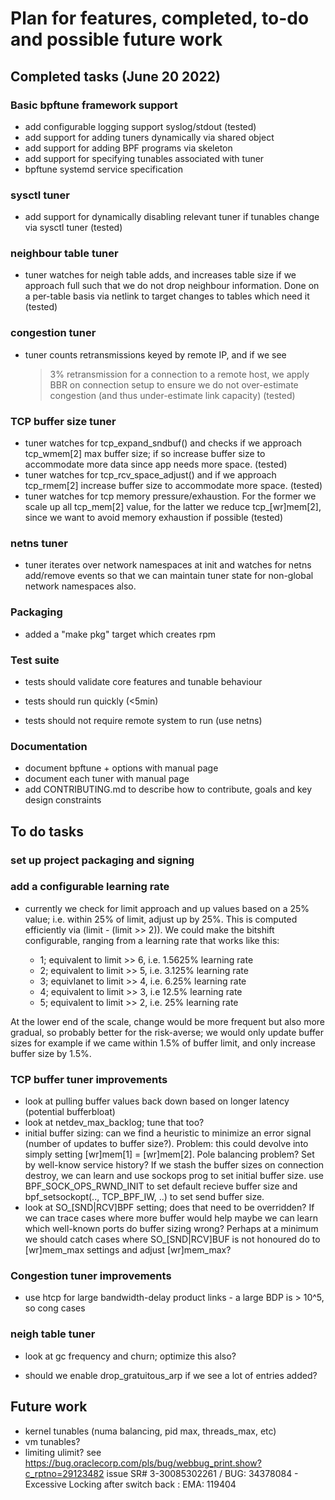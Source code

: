 # Plan for features, completed, to-do and possible future work

## Completed tasks (June 20 2022)

### Basic bpftune framework support
 - add configurable logging support syslog/stdout (tested)
 - add support for adding tuners dynamically via shared object
 - add support for adding BPF programs via skeleton
 - add support for specifying tunables associated with tuner
 - bpftune systemd service specification

### sysctl tuner
 - add support for dynamically disabling relevant tuner if tunables change
   via sysctl tuner (tested)

### neighbour table tuner
 - tuner watches for neigh table adds, and increases table size
   if we approach full such that we do not drop neighbour information.
   Done on a per-table basis via netlink to target changes to
   tables which need it (tested)

### congestion tuner
 - tuner counts retransmissions keyed by remote IP, and if we see
   >3% retransmission for a connection to a remote host, we apply
   BBR on connection setup to ensure we do not over-estimate
   congestion (and thus under-estimate link capacity) (tested)

### TCP buffer size tuner
 - tuner watches for tcp_expand_sndbuf() and checks if we approach
   tcp_wmem[2] max buffer size; if so increase buffer size to
   accommodate more data since app needs more space. (tested)
 - tuner watches for tcp_rcv_space_adjust() and if we approach
   tcp_rmem[2] increase buffer size to accommodate more space. (tested)
 - tuner watches for tcp memory pressure/exhaustion.  For the former
   we scale up all tcp_mem[2] value, for the latter we reduce
   tcp_[wr]mem[2], since we want to avoid memory exhaustion if
   possible (tested)
 
### netns tuner
 - tuner iterates over network namespaces at init and watches
   for netns add/remove events so that we can maintain tuner
   state for non-global network namespaces also.

### Packaging
 - added a "make pkg" target which creates rpm

### Test suite

 - tests should validate core features and tunable behaviour

 - tests should run quickly (<5min)

 - tests should not require remote system to run (use netns)

### Documentation

- document bpftune + options with manual page
- document each tuner with manual page
- add CONTRIBUTING.md to describe how to contribute, goals and key
  design constraints

## To do tasks

### set up project packaging and signing

### add a configurable learning rate
- currently we check for limit approach and up values based
  on a 25% value; i.e. within 25% of limit, adjust up by 25%.
  This is computed efficiently via (limit - (limit >> 2)). We
  could make the bitshift configurable, ranging from a learning
  rate that works like this:

	- 1; equivalent to limit >> 6, i.e. 1.5625% learning rate
	- 2; equivalent to limit >> 5, i.e. 3.125% learning rate
	- 3; equivlanet to limit >> 4, i.e. 6.25% learning rate
	- 4; equivalent to limit >> 3, i.e  12.5% learning rate
	- 5; equivalent to limit >> 2, i.e. 25% learning rate

At the lower end of the scale, change would be more frequent but
also more gradual, so probably better for the risk-averse; we
would only update buffer sizes for example if we came within
1.5% of buffer limit, and only increase buffer size by 1.5%.

### TCP buffer tuner improvements
- look at pulling buffer values back down based on longer latency
  (potential bufferbloat)
- look at netdev_max_backlog; tune that too?
- initial buffer sizing: can we find a heuristic to minimize an
  error signal (number of updates to buffer size?).  Problem:
  this could devolve into simply setting [wr]mem[1] = [wr]mem[2].
  Pole balancing problem?  Set by well-know service history?
  If we stash the buffer sizes on connection destroy, we can
  learn and use sockops prog to set initial buffer size.
  use BPF_SOCK_OPS_RWND_INIT to set default recieve buffer size
  and bpf_setsockopt(.., TCP_BPF_IW, ..) to set send buffer size.
- look at SO_[SND|RCV]BPF setting; does that need to be
  overridden? If we can trace cases where more buffer would
  help maybe we can learn which well-known ports do buffer
  sizing wrong? Perhaps at a minimum we should catch cases
  where SO_[SND|RCV]BUF is not honoured do to [wr]mem_max
  settings and adjust [wr]mem_max?

### Congestion tuner improvements
- use htcp for large bandwidth-delay product links - a large
BDP is > 10^5, so cong
cases 
### neigh table tuner

- look at gc frequency and churn; optimize this also?

- should we enable drop_gratuitous_arp if we see a lot of
  entries added?

## Future work

- kernel tunables (numa balancing, pid max, threads_max, etc)
- vm tunables?
- limiting ulimit? see
	https://bug.oraclecorp.com/pls/bug/webbug_print.show?c_rptno=29123482
	issue SR# 3-30085302261 / BUG: 34378084 - Excessive Locking after switch back : EMA: 119404

